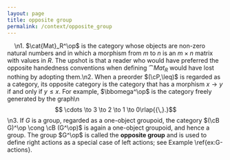 ```yaml
---
layout: page
title: opposite group
permalink: /context/opposite_group
---
```

$\quad$\n1. $\cat{Mat}_R^\op$ is the category whose objects are non-zero natural numbers and in which a morphism from $m$ to $n$ is an $m \times n$ matrix with values in $R$. The upshot is that a reader who would have preferred the opposite handedness conventions when defining $\cat{Mat}_R$ would have lost nothing by adopting them.\n2. When a preorder $(\cP,\leq)$ is regarded as a category, its opposite category is the category that has a morphism $x \to y$ if and only if $y \leq x$. For example, $\bbomega^\op$ is the category freely generated by the graph\n$$ \cdots \to 3 \to 2 \to 1 \to 0\rlap{{\,}.}$$\n3. If $G$ is a group, regarded as a one-object groupoid, the category $(\cB G)^\op \cong \cB (G^\op)$ is again a one-object groupoid, and hence a group. The group $G^\op$ is called the **opposite group** and is used to define right actions as a special case of left actions; see Example \ref{ex:G-actions}.
